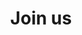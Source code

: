 ---
title: Join us
featured: 1
weight: 10
link: /#join-us
description: We're stronger together than we are apart - if you see something missing or mistaken here, please join us!
icon: globe
---